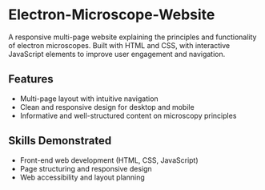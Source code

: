 # Electron-Microscope-Website
A responsive multi-page website explaining the principles and functionality of electron microscopes. Built with HTML and CSS, with interactive JavaScript elements to improve user engagement and navigation.

## Features
- Multi-page layout with intuitive navigation
- Clean and responsive design for desktop and mobile
- Informative and well-structured content on microscopy principles

## Skills Demonstrated
- Front-end web development (HTML, CSS, JavaScript)
- Page structuring and responsive design
- Web accessibility and layout planning

